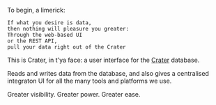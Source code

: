 To begin, a limerick:

    If what you desire is data,
    then nothing will pleasure you greater:
    Through the web-based UI
    or the REST API,
    pull your data right out of the Crater


This is Crater, in t'ya face: a user interface for the [Crater](https://gitlab.hq.jadu.net/spacecraft/crater) database.

Reads and writes data from the database, and also gives a centralised integraton UI for all the many tools and platforms we use.

Greater visibility. Greater power. Greater ease.
